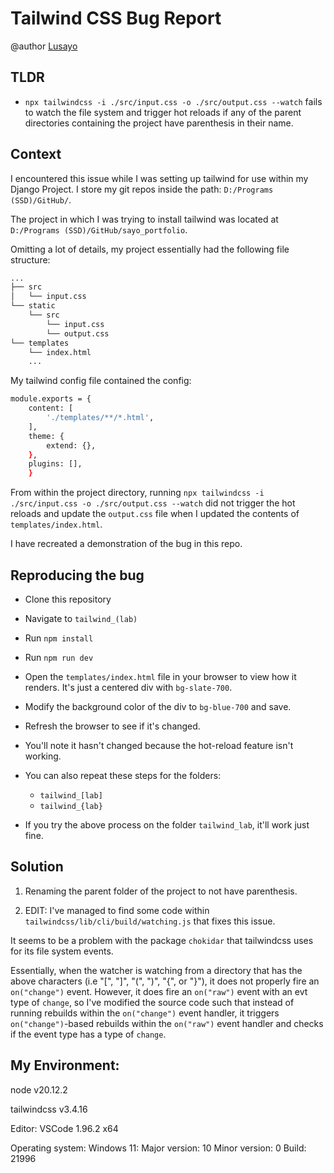 # Tailwind CSS Bug Report

@author [Lusayo](https://github.com/lusayo-nyondo)

## TLDR
- `npx tailwindcss -i ./src/input.css -o ./src/output.css --watch` fails to watch the file system and trigger hot reloads if any of the parent directories containing the project have parenthesis in their name.

## Context
I encountered this issue while I was setting up tailwind for use within my Django Project. I store my git repos inside the path: `D:/Programs (SSD)/GitHub/`.

The project in which I was trying to install tailwind was located at `D:/Programs (SSD)/GitHub/sayo_portfolio`.

Omitting a lot of details, my project essentially had the following file structure:

```bash
...
├── src
│   └── input.css
└── static
    └── src
        └── input.css
        └── output.css
└── templates
    └── index.html
    ...
```

My tailwind config file contained the config:
```bash
module.exports = {
    content: [
        './templates/**/*.html',
    ],
    theme: {
        extend: {},
    },
    plugins: [],
    }
```

From within the project directory, running `npx tailwindcss -i ./src/input.css -o ./src/output.css --watch` did not trigger the hot reloads and update the `output.css` file when I updated the contents of `templates/index.html`.

I have recreated a demonstration of the bug in this repo.

## Reproducing the bug
- Clone this repository
- Navigate to `tailwind_(lab)`
- Run `npm install`
- Run `npm run dev`
- Open the `templates/index.html` file in your browser to view how it renders. It's just a centered div with `bg-slate-700`.
- Modify the background color of the div to `bg-blue-700` and save.
- Refresh the browser to see if it's changed.
- You'll note it hasn't changed because the hot-reload feature isn't working.
- You can also repeat these steps for the folders:
    - `tailwind_[lab]`
    - `tailwind_{lab}`

- If you try the above process on the folder `tailwind_lab`, it'll work just fine.

## Solution
1. Renaming the parent folder of the project to not have parenthesis.

2. EDIT: I've managed to find some code within `tailwindcss/lib/cli/build/watching.js`
that fixes this issue.

It seems to be a problem with the package `chokidar` that tailwindcss uses for its
file system events.

Essentially, when the watcher is watching from a directory that has the above characters
(i.e "[", "]", "(", ")", "{", or "}"), it does not properly fire an `on("change")` event.
However, it does fire an `on("raw")` event with an evt type of `change`, so I've modified
the source code such that instead of running rebuilds within the `on("change")` event handler,
it triggers `on("change")`-based rebuilds within the `on("raw")` event handler and checks if
the event type has a type of `change`.

## My Environment:

node v20.12.2

tailwindcss v3.4.16

Editor:
    VSCode 1.96.2 x64

Operating system:
    Windows 11:
        Major version: 10
        Minor version: 0
        Build: 21996 
